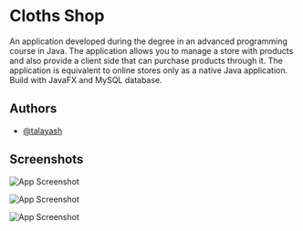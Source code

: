 
# Cloths Shop

An application developed during the degree in an advanced programming course in Java. The application allows you to manage a store with products and also provide a client side that can purchase products through it. The application is equivalent to online stores only as a native Java application. Build with JavaFX and MySQL database.



## Authors

- [@talayash](https://github.com/talayash)


## Screenshots

![App Screenshot](https://i.ibb.co/TMVQNGC/Screenshot-1.png)

![App Screenshot](https://i.ibb.co/Nt47Hx1/Screenshot-2.png)

![App Screenshot](https://i.ibb.co/YBXNPwY/q.png)

